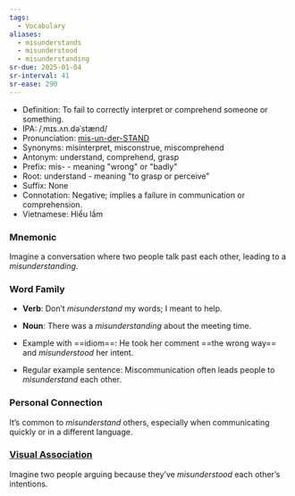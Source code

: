 ```yaml
---
tags:
  - Vocabulary
aliases:
  - misunderstands
  - misunderstood
  - misunderstanding
sr-due: 2025-01-04
sr-interval: 41
sr-ease: 290
---
```

- Definition: To fail to correctly interpret or comprehend someone or something.
- IPA: /ˌmɪs.ʌn.dəˈstænd/
- Pronunciation: [mis-un-der-STAND](https://www.google.com/search?q=how+to+pronounce+misunderstand)
- Synonyms: misinterpret, misconstrue, miscomprehend
- Antonym: understand, comprehend, grasp
- Prefix: mis- - meaning "wrong" or "badly"
- Root: understand - meaning "to grasp or perceive"
- Suffix: None
- Connotation: Negative; implies a failure in communication or comprehension.
- Vietnamese: Hiểu lầm

### Mnemonic

Imagine a conversation where two people talk past each other, leading to a *misunderstanding*.

### Word Family

- **Verb**: Don’t *misunderstand* my words; I meant to help.
- **Noun**: There was a *misunderstanding* about the meeting time.

- Example with ==idiom==: He took her comment ==the wrong way== and *misunderstood* her intent.
- Regular example sentence: Miscommunication often leads people to *misunderstand* each other.

### Personal Connection

It’s common to *misunderstand* others, especially when communicating quickly or in a different language.

### [Visual Association](https://www.google.com/search?tbm=isch&q=misunderstand)

Imagine two people arguing because they’ve *misunderstood* each other’s intentions.
